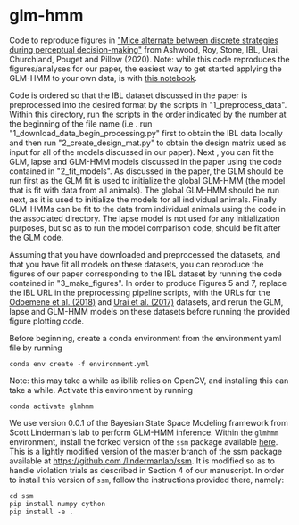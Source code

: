 # glm-hmm
Code to reproduce figures in ["Mice alternate between discrete strategies
 during perceptual decision-making"](https://www.biorxiv.org/content/10.1101/2020.10.19.346353v4.full.pdf) from Ashwood, Roy, Stone, IBL, Urai, Churchland, Pouget and Pillow (2020).  Note: while this code reproduces the figures/analyses for our paper, the easiest way to get started applying the GLM-HMM to your own data, is with [this notebook](https://github.com/zashwood/ssm/blob/master/notebooks/2b%20Input%20Driven%20Observations%20(GLM-HMM).ipynb). 

Code is ordered so that the IBL dataset discussed in the paper is
 preprocessed into the
 desired
 format by
 the scripts in "1_preprocess_data". Within this directory, run the scripts
  in the order indicated by the number at the beginning of the file name (i.e
  . run
   "1_download_data_begin_processing.py" first to obtain the
   IBL
   data locally and then run "2_create_design_mat.py" to obtain the design
    matrix used as input for all of the models discussed in our paper). Next
    , you can fit the GLM, lapse and GLM-HMM models discussed in the paper using
      the code contained in "2_fit_models".  As discussed in the paper, the
       GLM should be run first as the GLM fit is used to initialize the
        global GLM-HMM (the model that is fit with data from all animals).  The
         global GLM-HMM should be run next, as it is used to initialize the
          models for all individual animals.  Finally GLM-HMMs can
           be fit to the data from individual animals using the code in the
            associated directory. The
           lapse model is not used for any initialization purposes, but so as to run the model comparison code, should be fit after the GLM code.
          
Assuming that you have downloaded and preprocessed the datasets, and that you
 have fit all models on these datasets,  you can reproduce the figures of our
  paper corresponding to the IBL dataset by
   running the code contained in "3_make_figures".  In order to produce
    Figures 5 and 7, replace the IBL URL in the preprocessing pipeline
     scripts, with the URLs for the [Odoemene et al. (2018)](https://doi.org/10.14224/1.38944) and [Urai et al. (2017)](https://doi.org/10.6084/m9.figshare.4300043) datasets, and rerun the GLM, lapse and GLM-HMM models
      on these datasets before running the provided figure plotting code.


Before beginning, create a conda environment from the environment yaml file by running 
```
conda env create -f environment.yml
```
Note: this may take a while as ibllib relies on OpenCV, and installing
 this can take a while.  Activate this
 environment by running 
 ```
 conda activate glmhmm
```

We use version 0.0.1 of the Bayesian State Space Modeling framework from
 Scott Linderman's lab to perform GLM-HMM inference.  Within the `glmhmm
 ` environment, install the forked version of the `ssm` package available 
  [here](https://github.com/zashwood/ssm).  This is a lightly modified
   version of
   the
  master branch of the ssm package available at [https://github.com
  /lindermanlab/ssm](https://github.com/lindermanlab/ssm).  It is modified so as to handle violation trials as
   described in Section 4 of our manuscript.  In order to install this
    version of `ssm`, follow the instructions provided there, namely: 
    
```
cd ssm
pip install numpy cython
pip install -e .
```
